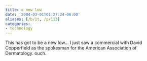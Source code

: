 ```yaml
---
title: a new low
date: '2004-03-01T01:27:24-06:00'
aliases: [/b/1t, /p/113]
categories:
- technology
---
```

This has got to be a new low... I just saw a commercial with David Copperfield as the spokesman for the American
Association of Dermatology.  ouch.
